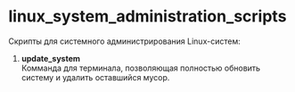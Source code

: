 # linux_system_administration_scripts
Скрипты для системного администрирования Linux-систем:
1. <b>update_system</b><br>
Комманда для терминала, позволяющая полностью обновить систему и удалить оставшийся мусор. 
